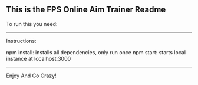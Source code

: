 This is the FPS Online Aim Trainer Readme
------------------------------------------------------------------------------------------------------

To run this you need:


------------------------------------------------------------------------------------------------------
Instructions:

npm install: installs all dependencies, only run once
npm start: starts local instance at localhost:3000
  
------------------------------------------------------------------------------------------------------
Enjoy And Go Crazy!
  
